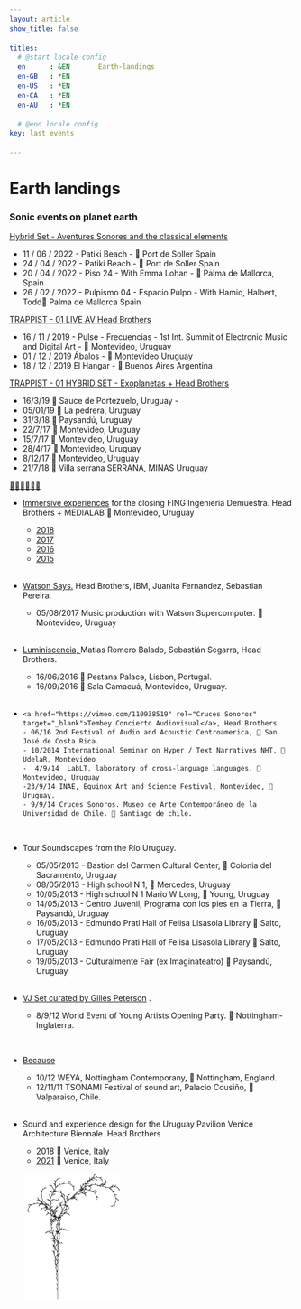 ```yaml
---
layout: article
show_title: false

titles:
  # @start locale config
  en      : &EN       Earth-landings
  en-GB   : *EN
  en-US   : *EN
  en-CA   : *EN
  en-AU   : *EN

  # @end locale config
key: last events

---
```

# Earth landings
### Sonic events on planet earth

<a href="/data.html " rel="Trappist Live" target="_blank">Hybrid Set - Aventures Sonores and the classical elements</a> 

- 11 / 06 / 2022  - Patiki Beach - 📍 Port de Soller  Spain 
- 24 / 04 / 2022  - Patiki Beach - 📍 Port de Soller  Spain 
- 20 / 04 / 2022  - Piso 24 -  With Emma Lohan - 📍 Palma de Mallorca, Spain
- 26 / 02 / 2022  - Pulpismo 04 -  Espacio Pulpo - With Hamid, Halbert, Todd📍 Palma de Mallorca Spain

<a href="https://youtu.be/GYhV2qAPZ6w" rel="Trappist Live" target="_blank">TRAPPIST - 01 LIVE AV Head Brothers</a> 

- 16 / 11 / 2019  - Pulse - Frecuencias - 1st Int. Summit of Electronic Music and Digital Art - 📍 Montevideo, Uruguay
- 01 / 12 / 2019 Ábalos - 📍 Montevideo Uruguay
- 18 / 12 / 2019 El Hangar - 📍 Buenos Aires Argentina

<html><a href="https://youtu.be/geiH3eAzo2c" rel="Exoplanetas Hybrid" target="_blank">TRAPPIST - 01 HYBRID SET - Exoplanetas + Head Brothers</a>
</html>

  - 16/3/19 📍 Sauce de Portezuelo, Uruguay - 
  - 05/01/19 📍 La pedrera, Uruguay
  - 31/3/18 📍 Paysandú,   Uruguay
  - 22/7/17 📍 Montevideo, Uruguay 
  - 15/7/17 📍 Montevideo, Uruguay
  - 28/4/17 📍 Montevideo, Uruguay
  - 8/12/17 📍 Montevideo, Uruguay
  - 21/7/18 📍 Villa serrana SERRANA, MINAS Uruguay

<a href="https://youtu.be/VfqNGsa1rz" rel="Exoplanetas Hybrid" target="_blank">🙏🏽🙏🏽🙏🏽</a>

- <a href="http://headbrothers.com/idm2018/" rel="2018" target="_blank">Immersive experiences</a> for the closing FING Ingeniería Demuestra. Head Brothers + MEDIALAB  📍 Montevideo, Uruguay

  - <a href="https://youtu.be/oqCx9AirINA" rel="2018" target="_blank">2018</a>
  - <a href="https://www.youtube.com/watch?v=HSOOaRpHp4s" rel="2017" target="_blank">2017</a>
  - <a href="https://youtu.be/m_ALtO6uhE0" rel="2016" target="_blank">2016</a>
  - <a href="https://www.youtube.com/watch?v=w-FEgGAZaLY" rel="Exoplanetas Hybrid" target="_blank">2015</a>

  <br>
- <a href="https://vimeo.com/235986660" rel="IBM Watson" target="_blank">Watson Says.</a> Head Brothers, IBM, Juanita Fernandez, Sebastian Pereira. 
  - 05/08/2017 Music production with Watson Supercomputer. 📍 Montevideo, Uruguay

  <br>
- <a href="https://vimeo.com/135519258" rel="Luminiscencia" target="_blank">Luminiscencia, </a> Matias Romero Balado, Sebastián Segarra, Head Brothers. 
  - 16/06/2016 📍 Pestana Palace, Lisbon, Portugal. 
  - 16/09/2016 📍 Sala Camacuá, Montevideo, Uruguay. 

  <br>
-     <a href="https://vimeo.com/110938519" rel="Cruces Sonoros" target="_blank">Tembey Concierto Audiovisual</a>, Head Brothers
      - 06/16 2nd Festival of Audio and Acoustic Centroamerica, 📍 San José de Costa Rica.
      - 10/2014 International Seminar on Hyper / Text Narratives NHT, 📍 UdelaR, Montevideo
      -  4/9/14  LabLT, laboratory of cross-language languages. 📍 Montevideo, Uruguay
      -23/9/14 INAE, Equinox Art and Science Festival, Montevideo, 📍 Uruguay. 
      - 9/9/14 Cruces Sonoros. Museo de Arte Contemporáneo de la Universidad de Chile. 📍 Santiago de chile. 
  
  <br>


- Tour Soundscapes from the Río Uruguay. 
    - 05/05/2013 - Bastion del Carmen Cultural Center, 📍 Colonia del Sacramento, Uruguay 
    - 08/05/2013 - High school N 1, 📍 Mercedes, Uruguay 
    - 10/05/2013 - High school N 1 Mario W Long, 📍 Young, Uruguay 
    - 14/05/2013 - Centro Juvenil, Programa con los pies en la Tierra, 📍 Paysandú, Uruguay 
    - 16/05/2013 - Edmundo Prati Hall of Felisa Lisasola Library 📍 Salto, Uruguay 
    - 17/05/2013 - Edmundo Prati Hall of Felisa Lisasola Library 📍 Salto, Uruguay 
    - 19/05/2013 - Culturalmente Fair (ex Imaginateatro) 📍 Paysandú, Uruguay 

  <br>
- <a href="http://www.truthandliesmusic.com/projects/2014/3/23/ox5wi8hue9l4p659afj4789efsoxxm" rel="VJ Set for Gilles Peterson" target="_blank">VJ Set curated by Gilles Peterson</a> . 
    - 8/9/12  World Event of Young Artists Opening Party.  📍 Nottingham-Inglaterra.

       <br>
- <a href="https://www.youtube.com/watch?v=OcP2sSbR5H4" rel="Because" target="_blank">Because</a>
  - 10/12 WEYA, Nottingham Contemporany, 📍 Nottingham, England.
  - 12/11/11 TSONAMI Festival of sound art, Palacio Cousiño, 📍 Valparaiso, Chile.  

  <br>
- Sound and experience design for the Uruguay Pavilion Venice Architecture Biennale. Head Brothers 
  - <a href="http://headbrothers.com/prison-to-prison" rel="2018" target="_blank">2018</a> 📍 Venice, Italy 
  - <a href="https://www.proximamente.uy/" rel="2021" target="_blank">2021</a> 📍 Venice, Italy 


  ![branch](/img/branch.png)

  